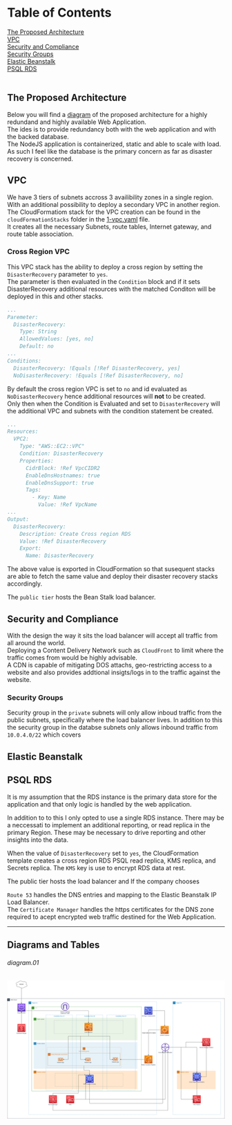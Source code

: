 # Table of Contents
[The Proposed Architecture](#the-proposed-architecture)<br>
[VPC](#vpc)<br>
[Security and Compliance](#security-and-compliance)<br>
[Security Groups](#security-groups)<br>
[Elastic Beanstalk](#elastic-beanstalk)<br>
[PSQL RDS](#psql-rds)<br>
[]()<br>

## The Proposed Architecture

Below you will find a [diagram](#diagram01) of the proposed architecture for a highly redundand and highly available Web Application.<br>
The ides is to provide redundancy both with the web application and with the backed database. <br>
The NodeJS application is containerized, static and able to scale with load. As such I feel like the database is the primary concern as far as disaster recovery is concerned. <br>

## VPC

We have 3 tiers of subnets accross 3 availibility zones in a single region.<br>
With an additional possibility to deploy a secondary VPC in another region. <br>
The CloudFormatiom stack for the VPC creation can be found in the `cloudFormationStacks` folder in the [1-vpc.yaml](./../cloudFormationStacks/1-vpc.yaml) file.<br>
It creates all the necessary Subnets, route tables, Internet gateway, and route table association. 

### Cross Region VPC

This VPC stack has the ability to deploy a cross region by setting the `DisasterRecovery` parameter to `yes`.<br>
The parameter is then evaluated in the `Condition` block and if it sets DisasterRecovery additional resources with the matched Conditon will be deployed in this and other stacks.<br>

```yaml
...
Paremeter:
  DisasterRecovery:
    Type: String
    AllowedValues: [yes, no]
    Default: no
...
Conditions:
  DisasterRecovery: !Equals [!Ref DisasterRecovery, yes]
  NoDisasterRecovery: !Equals [!Ref DisasterRecovery, no]
```
By default the cross region VPC is set to `no` and id evaluated as `NoDisasterRecovery` hence additional resources will **not** to be created. <br>
Only then when the Condition is Evaluated and set to `DisasterRecovery` will the additional VPC and subnets with the condition statement be created. <br>

```yaml
...
Resources:
  VPC2:
    Type: "AWS::EC2::VPC"
    Condition: DisasterRecovery 
    Properties:
      CidrBlock: !Ref VpcCIDR2
      EnableDnsHostnames: true
      EnableDnsSupport: true
      Tags:
        - Key: Name
          Value: !Ref VpcName
...
Output:
  DisasterRecovery:
    Description: Create Cross region RDS
    Value: !Ref DisasterRecovery
    Export: 
      Name: DisasterRecovery
```
The above value is exported in CloudFormation so that susequent stacks are able to fetch the same value and deploy their disaster recovery stacks accordingly.

The `public tier` hosts the Bean Stalk load balancer. 

## Security and Compliance

With the design the way it sits the load balancer will accept all traffic from all around the world.<br>
Deploying a Content Delivery Network such as `CloudFront` to limit where the traffic comes from would be highly advisable. <br>
A CDN is capable of mitigating DOS attachs, geo-restricting access to a website and also provides addtional insigts/logs in to the traffic against the website.<br>

### Security Groups

Security group in the `private` subnets will only allow inboud traffic from the public subnets, specifically where the load balancer lives. 
In addition to this the security group in the databse subnets only allows inbound traffic from `10.0.4.0/22` which covers 

## Elastic Beanstalk



## PSQL RDS

It is my assumption that the RDS instance is the primary data store for the application and that only logic is handled by the web application. 

In addition to to this I only opted to use a single RDS instance. There may be a neccessati to implement an additional reporting, or read replica in the primary Region.
These may be necessary to drive reporting and other insights into the data. 

When the value of `DisasterRecovery` set to `yes`, the CloudFormation template creates a cross region RDS PSQL read replica, KMS replica, and Secrets replica.
The `KMS` key is use to encrypt RDS data at rest.





The public tier hosts the load balancer and 
If the company chooses 

`Route 53` handles the DNS entries and mapping to the Elastic Beanstalk IP Load Balancer.<br>
The `Certificate Manager` handles the https certificates for the DNS zone required to acept encrypted web traffic destined for the Web Application.<br>
***
## Diagrams and Tables

###### diagram.01
![](../images/infrastructure.drawio.png)

